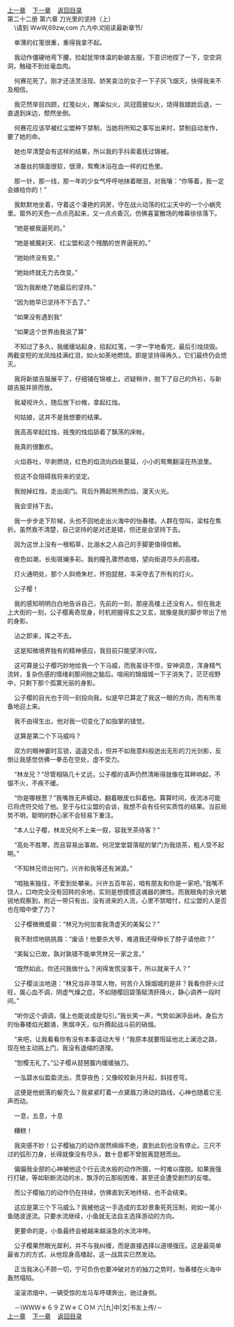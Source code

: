 
[上一章](https://github.com/xiaominghe2014/spider_book/blob/master/book/知北游/第272章.md)&nbsp;&nbsp;&nbsp;&nbsp;[下一章](https://github.com/xiaominghe2014/spider_book/blob/master/book/知北游/第274章.md)&nbsp;&nbsp;&nbsp;&nbsp;[返回目录](https://github.com/xiaominghe2014/spider_book/blob/master/book/知北游/README.md)
<br /> 第二十二册 第六章 刀光里的坚持（上）<br />
        \请到 WwW,69zw,com 六*九*中*文*阅读最新章节/

    单薄的红笺很重，重得我拿不起。

    我动作僵硬地弯下腰，捡起犹带体温的新娘吉服，下意识地捏了一下，空空洞洞，触碰不到丝毫血肉。

    何赛花死了。刚才还活灵活现、娇笑哀泣的女子一下子灰飞烟灭，快得我来不及相信。

    我茫然举目四顾，红笺似火，雕粱似火，凤冠霞披似火，烧得我踉跄后退，一直退到床边，颓然坐倒。

    何赛花应该早被红尘盟种下禁制，当她将所知之事写出来时，禁制自动发作，要了她的命。

    她也早清楚会有这样的结果，所以我的手抖索着抚过锦被。

    冰蚕丝的锦面很软，很滑，鸳鸯沐浴在血一样的红色里。

    那一针，那一线，那一年的少女气呼呼地抹着眼泪，对我嚷：“你等着，我一定会嫁给你的！”

    我默默地坐着，守着这个凄艳的洞房，守在战火动荡的红尘天中的一个小蜗壳里。窗外的天色一点点亮起来，又一点点昏沉，仿佛喜宴散场的帷幕徐徐落下。

    “她是被我逼死的。”

    “她是被魔刹天、红尘盟和这个残酷的世界逼死的。”

    “她始终没有变。”

    “她始终就无力去改变。”

    “因为我断绝了她最后的坚持。”

    “因为她早已坚持不下去了。”

    “如果没有遇到我”

    “如果这个世界由我说了算”

    不知过了多久，我缓缓站起身，拾起红笺，一字一字地看完，最后引烛烧毁。两截变短的龙凤烛挂满红泪，如火如荼地燃烧。即是坚持得再久，它们最终仍会熄灭。

    我将新娘吉服展平了，仔细铺在锦被上，迟疑稍许，脱下了自己的外衫，与新娘吉服并排而放。

    我凝视许久，随后放下纱帷，拿起红烛。

    何姑娘，这并不是我想要的结果。

    我高高举起红烛，摇曳的烛焰舔着了飘荡的床帐。

    我真的很歉疚。

    火焰吞吐，毕剥燃烧，红色的焰流向四处蔓延，小小的鸳鸯翻滚在热浪里。

    但这不会阻碍我将来的坚定。

    我抛掉红烛，走出闺门。背后升腾起熊熊烈焰，漫天火光。

    我会坚持下去。

    我一步步走下阶梯，头也不回地走出火海中的怡春楼。人群在惊叫，梁柱在焦折。虽然我不清楚，自己坚持的是对还是错，但还是会坚持下去。

    因为这世上没有一根稻草，比溺水之人自己的手脚更值得信赖。

    夜色如潮，长街斑斓多彩。我的瞳孔骤然收缩，望向街道尽头的高楼。

    灯火通明处，那个人斜倚朱栏，怀抱琵琶，丰采夺去了所有的灯火。

    公子樱！

    我的感知明明白白地告诉自己，先前的一刻，那座高楼上还没有人。但在我走上大街的一刻，公子樱离奇现身，时机把握得玄之又玄，就像是我的脚步带出了他的身影。

    沾之即来，挥之不去。

    这是知微境界独有的精神感应，我目前只能望洋兴叹。

    这可算是公子樱巧妙地给我一个下马威，而我虽讶不惊，安神调息，浑身精气流转，复杂伤感的情绪刹那间抛之脑后。喧闹的锦烟城一下子消失了，茫茫视野中，只剩下那个孤寞光丽的身影。

    公子樱的目光也于同一刻投向我，似是早已算定了我这一眼的方向，而有所准备地迎上来。

    我不由得生出，他对我一切变化了如指掌的错觉。

    这算是第二个下马威吗？

    双方的眼神霎时互锁，遥遥交击，但并不如我意料般迸出无形的刀光剑影，反倒让我感觉仿佛一拳击在空处，虚不受力。

    “林龙兄？”尽管相隔几十丈远，公子樱的语声仍然清晰得就像在耳畔响起，不愠不火，不疾不缓。

    “你是哪根葱？”我嘴唇无声蠕动，翻着眼皮乜斜着他。算算时间，夜流冰可能已将虎符交给了他。至于与红尘盟的会谈，我想不会有任何实质性的结果。当前局势不明，聪明的野心家不会轻易下重注。

    “本人公子樱，林龙兄何不上来一叙，容我烹茶待客？”

    “高处不胜寒，而且容易出事故。何况堂堂碧落赋的掌门为我烧茶，粗人受不起啊。”

    “不知林兄师出何门，兴许和我等还有渊源。”

    “咱独来独往，不爱到处攀亲。兴许五百年前，咱有朋友和你是一家吧。”我嘴不饶人，口吻完全没有回转的余地，实则是想摸摸这魂器的脾性。而我眼角的余光敏锐地观察到，附近一带只有出，没有进来的人流，心里不禁暗忖，红尘盟的人是否也在暗中使了力？

    公子樱微微蹙眉：“林兄为何加害我清虚天的美髯公？”

    我不耐烦地挑挑眉：“废话！他要杀大爷，难道我还得伸长了脖子请他砍？”

    “美髯公已故，孰对孰错不能单凭林兄一家之言。”

    “既然如此，你还问我做什么？闲得发慌没事干，所以就来干人？”

    公子樱淡淡地道：“林兄当非寻常人物，何苦介入锦烟城的是非？我看你肝火过旺，属心血不调，阴虚气燥之症。不如随樱回碧落赋清肝降火，静心调养一段时间。”

    “听你这个调调，强上也能说成是勾引。”我长笑一声，气势如渊渟岳峙。身后方的怡春楼焰光翻涌，黑烟冲天，似升腾起战斗前的硝烟。

    “来吧，让我看看你有没有本事请动大爷！”我原本就要阻延他北上澜沧之路，现在他主动挑上门，我没有退缩的道理。

    “恕樱无礼了。”公子樱从琵琶腹内缓缓抽刀。

    一泓碧水似盈盈流出，贯穿夜色；又像皎皎新月升起，斜挂苍穹。

    这便是他蜕落的躯壳么？我紧紧盯着一点黛眉刀滑动的路线，心神也随着它无声而动。

    一息，五息，十息

    糟糕！

    我突感不妙！公子樱抽刀的动作居然绵绵不绝，直到此刻也没有停止。三尺不过的弧形刀身，长得就像没有尽头，数十息都不曾脱离琵琶而出。

    偏偏我全部的心神被他这个行云流水般的动作所摄，一时难以摆脱。如果我强行打破，等如斩断流动的水，飘浮的云那般困难，甚至还会遭受剧烈的反噬。

    而公子樱抽刀的动作仍在持续，仿佛直到天地终结，也不会结束。

    这应是第三个下马威么？我被他这一手造成的玄妙景象死死压制，宛如一尾小鱼随波逐流。只要水流继续，小鱼就无法自主选择游动的方向。

    更要命的是，小鱼最终会被越来越湍急的水流冲垮。

    公子樱果然眼光犀利，并不与我纠缠，而是直接选择以道境强压。这是最简单最省力的方式，从他现身高楼起，这一战其实已然发动。

    正当我决心不顾一切，宁可负伤也要冲破对方的抽刀之势时，怡春楼在火海中轰然塌陷。

    滚滚浓烟中，一辆受惊的龙马车呼啸奔出，驰过身侧。

    －\ＷＷＷ＊６９ＺＷ＊ＣＯＭ 六|九|中|文|书友上传/－
  <br />
[上一章](https://github.com/xiaominghe2014/spider_book/blob/master/book/知北游/第272章.md)&nbsp;&nbsp;&nbsp;&nbsp;[下一章](https://github.com/xiaominghe2014/spider_book/blob/master/book/知北游/第274章.md)&nbsp;&nbsp;&nbsp;&nbsp;[返回目录](https://github.com/xiaominghe2014/spider_book/blob/master/book/知北游/README.md)
